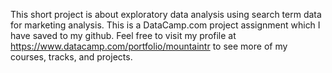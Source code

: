 This short project is about exploratory data analysis using search term data for marketing analysis.  This is a DataCamp.com project assignment which I have saved to my github.  Feel free to visit my profile at https://www.datacamp.com/portfolio/mountaintr to see more of my courses, tracks, and projects.
